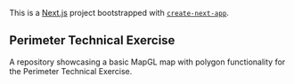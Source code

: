 This is a [Next.js](https://nextjs.org/) project bootstrapped with [`create-next-app`](https://github.com/vercel/next.js/tree/canary/packages/create-next-app).

## Perimeter Technical Exercise

A repository showcasing a basic MapGL map with polygon functionality for the Perimeter Technical Exercise.
